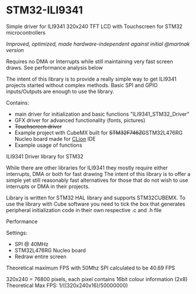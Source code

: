 # STM32-ILI9341
Simple driver for ILI9341 320x240 TFT LCD with Touchscreen for STM32 microcontrollers

*Improved, optimized, made hardware-independent against initial @martnak version*

Requires no DMA or Interrupts while still maintaining very fast screen draws. See performance analysis below

The intent of this library is to provide a really simple way to get ILI9341 projects started without complex methods.
Basic SPI and GPIO inputs/Outputs are enough to use the library.

Contains:
  - main driver for initialization and basic functions "ILI9341_STM32_Driver"
  - GFX driver for advanced functionality (fonts, pictures)
  - <s>Touchscreen driver</s>
  - Example project with CubeMX built for <s>STM32F746ZG</s>STM32L476RG Nucleo board made for [CLion](https://jetbrains.com/clion) IDE
  - Example usage of functions

ILI9341 Driver library for STM32


While there are other libraries for ILI9341 they mostly require either interrupts, DMA or both for fast drawing
The intent of this library is to offer a simple yet still reasonably fast alternatives for those that
do not wish to use interrupts or DMA in their projects.

Library is written for STM32 HAL library and supports STM32CUBEMX. To use the library with Cube software
you need to tick the box that generates peripheral initialization code in their own respective .c and .h file


Performance

Settings:	
  - SPI @ 40MHz 
  - STM32L476RG Nucleo board
  - Redraw entire screen

  Theoretical maximum FPS with 50Mhz SPI calculated to be 40.69 FPS
  
  320x240 = 76800 pixels, each pixel contains 16bit colour information (2x8)
  Theoretical Max FPS: 1/((320x240x16)/50000000)

